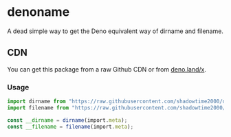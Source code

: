 # denoname
A dead simple way to get the Deno equivalent way of dirname and filename.

## CDN
You can get this package from a raw Github CDN or from [deno.land/x](https://deno.land/x/denoname@latest).

### Usage
```typescript
import dirname from "https://raw.githubusercontent.com/shadowtime2000/denoname/master/mod/dirname.ts";
import filename from "https://raw.githubusercontent.com/shadowtime2000/denoname/master/mod/filename.ts";

const __dirname = dirname(import.meta);
const __filename = filename(import.meta);
```